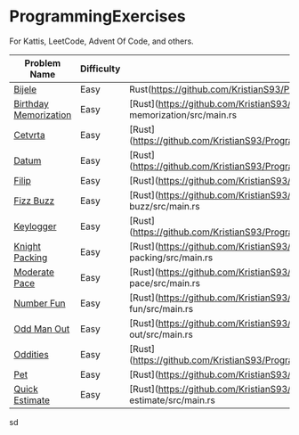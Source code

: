 # ProgrammingExercises
For Kattis, LeetCode, Advent Of Code, and others. 


|Problem Name|Difficulty|Language|
|--|--|--|
|[Bijele](https://open.kattis.com/problems/bijele)|Easy|Rust(https://github.com/KristianS93/ProgrammingExercises/blob/master/Kattis/Rust/bijele/src/main.rs|)
|[Birthday Memorization](https://open.kattis.com/problems/fodelsedagsmemorisering)|Easy|[Rust](https://github.com/KristianS93/ProgrammingExercises/blob/master/Kattis/Rust/birthday memorization/src/main.rs|)
|[Cetvrta](https://open.kattis.com/problems/cetvrta)|Easy|[Rust](https://github.com/KristianS93/ProgrammingExercises/blob/master/Kattis/Rust/cetvrta/src/main.rs|)
|[Datum](https://open.kattis.com/problems/datum)|Easy|[Rust](https://github.com/KristianS93/ProgrammingExercises/blob/master/Kattis/Rust/datum/src/main.rs|)
|[Filip](https://open.kattis.com/problems/filip)|Easy|[Rust](https://github.com/KristianS93/ProgrammingExercises/blob/master/Kattis/Rust/filip/src/main.rs|)
|[Fizz Buzz](https://open.kattis.com/problems/fizzbuzz)|Easy|[Rust](https://github.com/KristianS93/ProgrammingExercises/blob/master/Kattis/Rust/fizz buzz/src/main.rs|)
|[Keylogger](https://open.kattis.com/problems/keylogger)|Easy|[Rust](https://github.com/KristianS93/ProgrammingExercises/blob/master/Kattis/Rust/keylogger/src/main.rs|)
|[Knight Packing](https://open.kattis.com/problems/knightpacking)|Easy|[Rust](https://github.com/KristianS93/ProgrammingExercises/blob/master/Kattis/Rust/knight packing/src/main.rs|)
|[Moderate Pace](https://open.kattis.com/problems/moderatepace)|Easy|[Rust](https://github.com/KristianS93/ProgrammingExercises/blob/master/Kattis/Rust/moderate pace/src/main.rs|)
|[Number Fun](https://open.kattis.com/problems/numberfun)|Easy|[Rust](https://github.com/KristianS93/ProgrammingExercises/blob/master/Kattis/Rust/number fun/src/main.rs|)
|[Odd Man Out](https://open.kattis.com/problems/oddmanout)|Easy|[Rust](https://github.com/KristianS93/ProgrammingExercises/blob/master/Kattis/Rust/odd man out/src/main.rs|)
|[Oddities](https://open.kattis.com/problems/oddities)|Easy|[Rust](https://github.com/KristianS93/ProgrammingExercises/blob/master/Kattis/Rust/oddities/src/main.rs|)
|[Pet](https://open.kattis.com/problems/pet)|Easy|[Rust](https://github.com/KristianS93/ProgrammingExercises/blob/master/Kattis/Rust/pet/src/main.rs|)
|[Quick Estimate](https://open.kattis.com/problems/quickestimate)|Easy|[Rust](https://github.com/KristianS93/ProgrammingExercises/blob/master/Kattis/Rust/quick estimate/src/main.rs|)

sd
